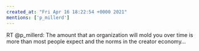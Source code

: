 ```yaml
---
created_at: "Fri Apr 16 18:22:54 +0000 2021"
mentions: ['p_millerd']
---
```


RT @p_millerd: The amount that an organization will mold you over time is more than most people expect and the norms in the creator economy…